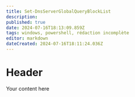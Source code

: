 ```yaml
---
title: Set-DnsServerGlobalQueryBlockList
description: 
published: true
date: 2024-07-16T18:13:09.859Z
tags: windows, powershell, rédaction incomplète
editor: markdown
dateCreated: 2024-07-16T18:11:24.036Z
---
```


# Header
Your content here